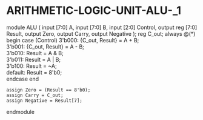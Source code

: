 # ARITHMETIC-LOGIC-UNIT-ALU-_1





module ALU (
    input [7:0] A,
    input [7:0] B,
    input [2:0] Control,
    output reg [7:0] Result,
    output Zero,
    output Carry,
    output Negative
);
    reg C_out;
    always @(*) begin
        case (Control)
            3'b000: {C_out, Result} = A + B;       
            3'b001: {C_out, Result} = A - B;       
            3'b010: Result = A & B;              
            3'b011: Result = A | B;            
            3'b100: Result = ~A;                  
            default: Result = 8'b0;                
        endcase
    end

    assign Zero = (Result == 8'b0);
    assign Carry = C_out;
    assign Negative = Result[7];
endmodule
